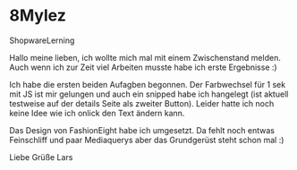 # 8Mylez
ShopwareLerning

Hallo meine lieben,
ich wollte mich mal mit einem Zwischenstand melden. Auch wenn ich zur Zeit
viel Arbeiten musste habe ich erste Ergebnisse :)

Ich habe die ersten beiden Aufagben begonnen.
Der Farbwechsel für 1 sek mit JS ist mir gelungen und auch ein snipped habe ich hangelegt 
(ist aktuell testweise auf der details Seite als zweiter Button). Leider hatte ich noch keine
Idee wie ich onlick den Text ändern kann.

Das Design von FashionEight habe ich umgesetzt. Da fehlt noch entwas Feinschliff und paar Mediaquerys 
aber das Grundgerüst steht schon mal :) 

Liebe Grüße 
Lars 

